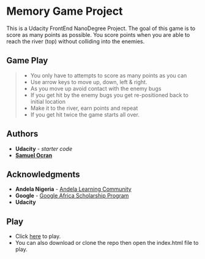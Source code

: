 # Memory Game Project

This is a Udacity FrontEnd NanoDegree Project.
The goal of this game is to score as many points as possible. You score points when you are able to reach the river (top) without colliding into the enemies.


## Game Play
>- You only have to attempts to score as many points as you can
>- Use arrow keys to move up, down, left & right.
>- As you move up avoid contact with the enemy bugs
>-  If you get hit by the enemy bugs you get re-positioned back to initial location
>- Make it to the river, earn points and repeat
>- If you get hit twice the game starts all over.

## Authors
-   **Udacity**  -  _starter code_
-   [**Samuel Ocran**](https://twitter.com/ocranbillions)

## Acknowledgments
- **Andela Nigeria** - [Andela Learning Community](https://andela.com/alc/)
- **Google** - [Google Africa Scholarship Program](https://www.udacity.com/google-africa-scholarships) 
- **Udacity**

## Play 
- Click [here](https://ocranbillions.github.io/arcade-game/) to play.
- You can also download or clone the repo then open the index.html file to play.
